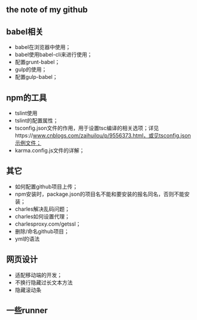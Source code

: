 ## the note of my github

## babel相关
- babel在浏览器中使用；
- babel使用babel-cli来进行使用；
- 配置grunt-babel；
- gulp的使用；
- 配置gulp-babel；


## npm的工具
- tslint使用
- tslint的配置属性；
- tsconfig.json文件的作用，用于设置tsc编译的相关选项；详见https://www.cnblogs.com/zaihuilou/p/9556373.html，或见tsconfig.json示例文件；
- karma.config.js文件的详解；



## 其它
- 如何配置github项目上传；
- npm安装时，package.json的项目名不能和要安装的报名同名，否则不能安装；
- charles解决乱码问题；
- charles如何设置代理；
- charlesproxy.com/getssl；
- 删除/命名github项目；
- yml的语法

## 网页设计
- 适配移动端的开发；
- 不换行隐藏过长文本方法
- 隐藏滚动条

## 一些runner
# 